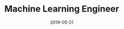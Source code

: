 ---
date: '2019-05-21'
title: 'Machine Learning Engineer'
company: 'BMO (AML)'
location: 'Chicago, IL'
range: 'May 2019 - March 2021'
url: 'https://www.bmo.com/en-us/main/personal/'
tag: 'Klaviyo'
technologies: ['Python', 'Javascript', 'PyTorch', 'AWS', 'Hadoop', 'NLP', 'Anomaly detection', ]
---